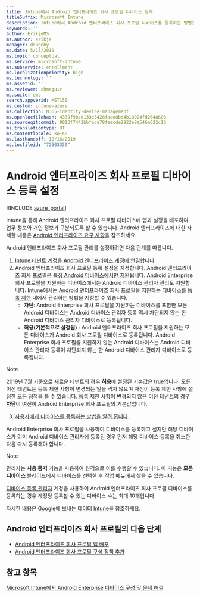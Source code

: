 ```yaml
---
title: Intune에서 Android 엔터프라이즈 회사 프로필 디바이스 등록
titleSuffix: Microsoft Intune
description: Intune에서 Android 엔터프라이즈 회사 프로필 디바이스를 등록하는 방법을 알아봅니다.
keywords: ''
author: ErikjeMS
ms.author: erikje
manager: dougeby
ms.date: 5/13/2019
ms.topic: conceptual
ms.service: microsoft-intune
ms.subservice: enrollment
ms.localizationpriority: high
ms.technology: ''
ms.assetid: ''
ms.reviewer: chmaguir
ms.suite: ems
search.appverid: MET150
ms.custom: intune-azure
ms.collection: M365-identity-device-management
ms.openlocfilehash: 4339f98ed133c3426faee8bd4b18024fd2648606
ms.sourcegitcommit: 9013f7442bbface78feecde2922e8e546a622c16
ms.translationtype: HT
ms.contentlocale: ko-KR
ms.lasthandoff: 10/16/2019
ms.locfileid: "72503359"
---
```

# <a name="set-up-enrollment-of-android-enterprise-work-profile-devices"></a>Android 엔터프라이즈 회사 프로필 디바이스 등록 설정

[!INCLUDE [azure_portal](../includes/azure_portal.md)]

Intune을 통해 Android 엔터프라이즈 회사 프로필 디바이스에 앱과 설정을 배포하여 업무 정보와 개인 정보가 구분되도록 할 수 있습니다. Android 엔터프라이즈에 대한 자세한 내용은 [Android 엔터프라이즈 요구 사항](https://support.google.com/work/android/answer/6174145?hl=en&ref_topic=6151012)을 참조하세요.

Android 엔터프라이즈 회사 프로필 관리를 설정하려면 다음 단계를 따릅니다.

1. [Intune 테넌트 계정을 Android 엔터프라이즈 계정에 연결](connect-intune-android-enterprise.md)합니다.
2. Android 엔터프라이즈 회사 프로필 등록 설정을 지정합니다. Android 엔터프라이즈 회사 프로필은 [특정 Android 디바이스에서만 지원](https://support.google.com/work/android/answer/6174145?hl=en&ref_topic=6151012%20style=%22target=new_window%22)됩니다. Android Enterprise 회사 프로필을 지원하는 디바이스에서는 Android 디바이스 관리자 관리도 지원합니다. Intune에서는 Android 엔터프라이즈 회사 프로필을 지원하는 디바이스를 [등록 제한](enrollment-restrictions-set.md) 내에서 관리하는 방법을 지정할 수 있습니다.
    - **차단**:  Android Enterprise 회사 프로필을 지원하는 디바이스를 포함한 모든 Android 디바이스는 Android 디바이스 관리자 등록 역시 차단되지 않는 한 Android 디바이스 관리자 디바이스로 등록됩니다. 
    - **허용(기본적으로 설정됨)** : Android 엔터프라이즈 회사 프로필을 지원하는 모든 디바이스가 Android 회사 프로필 디바이스로 등록됩니다. Android Enterprise 회사 프로필을 지원하지 않는 Android 디바이스는 Android 디바이스 관리자 등록이 차단되지 않는 한 Android 디바이스 관리자 디바이스로 등록됩니다. 
> [!NOTE]
> 2019년 7월 기준으로 새로운 테넌트의 경우 **허용**에 설정된 기본값은 true입니다. 모든 이전 테넌트는 등록 제한 사항이 변경되는 일을 겪지 않으며 자신이 등록 제한 사항에 설정한 모든 정책을 볼 수 있습니다. 등록 제한 사항이 변경되지 않은 이전 테넌트의 경우 **차단**이 여전히 Android Enterprise 회사 프로필의 기본값입니다.

3. [사용자에게 디바이스를 등록하는 방법을 알려 줍니다](/intune-user-help/create-a-work-profile-and-enroll-your-device-in-intune-android).  

Android Enterprise 회사 프로필을 사용하여 디바이스를 등록하고 싶지만 해당 디바이스가 이미 Android 디바이스 관리자에 등록된 경우 먼저 해당 디바이스 등록을 취소한 다음 다시 등록해야 합니다.
> [!NOTE]
> 관리자는 **사용 중지** 기능을 사용하여 원격으로 이를 수행할 수 있습니다. 이 기능은 **모든 디바이스** 블레이드에서 디바이스를 선택한 후 작업 메뉴에서 찾을 수 있습니다.

[디바이스 등록 관리자](device-enrollment-manager-enroll.md) 계정을 사용하여 Android 엔터프라이즈 회사 프로필 디바이스를 등록하는 경우 계정당 등록할 수 있는 디바이스 수는 최대 10개입니다.

자세한 내용은 [Google에 보내는 데이터 Intune](../protect/data-intune-sends-to-google.md)을 참조하세요.

## <a name="next-steps-for-android-enterprise-work-profiles"></a>Android 엔터프라이즈 회사 프로필의 다음 단계
- [Android 엔터프라이즈 회사 프로필 앱 배포](../apps/apps-add-android-for-work.md)
- [Android 엔터프라이즈 회사 프로필 구성 정책 추가](../configuration/device-profiles.md)

## <a name="see-also"></a>참고 항목

[Microsoft Intune에서 Android Enterprise 디바이스 구성 및 문제 해결](https://support.microsoft.com/help/4476974)
